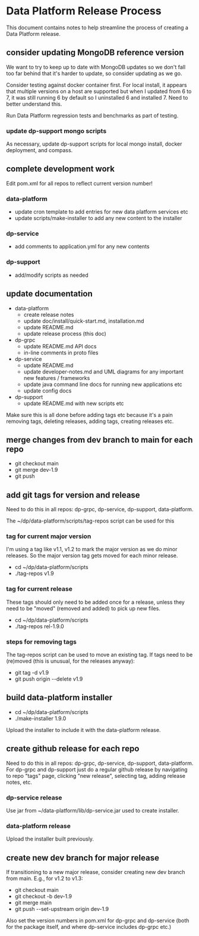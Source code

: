 # Data Platform Release Process

This document contains notes to help streamline the process of creating a Data Platform release.


## consider updating MongoDB reference version

We want to try to keep up to date with MongoDB updates so we don't fall too far behind that it's harder to update, so consider updating as we go.

Consider testing against docker container first.  For local install, it appears that multiple versions on a host are supported but when I updated from 6 to 7, it was still running 6 by default so I uninstalled 6 and installed 7.  Need to better understand this.

Run Data Platform regression tests and benchmarks as part of testing.

### update dp-support mongo scripts

As necessary, update dp-support scripts for local mongo install, docker deployment, and compass.

## complete development work

Edit pom.xml for all repos to reflect current version number!

### data-platform
- update cron template to add entries for new data platform services etc
- update scripts/make-installer to add any new content to the installer

### dp-service
- add comments to application.yml for any new contents

### dp-support
- add/modify scripts as needed


## update documentation
- data-platform
  - create release notes
  - update doc/install/quick-start.md, installation.md
  - update README.md
  - update release process (this doc)
- dp-grpc
  - update README.md API docs
  - in-line comments in proto files
- dp-service
  - update README.md
  - update developer-notes.md and UML diagrams for any important new features / frameworks
  - update java command line docs for running new applications etc
  - update config docs
- dp-support
  - update README.md with new scripts etc

Make sure this is all done before adding tags etc because it's a pain removing tags, deleting releases, adding tags, creating releases etc.


## merge changes from dev branch to main for each repo

* git checkout main
* git merge dev-1.9
* git push

## add git tags for version and release

Need to do this in all repos: dp-grpc, dp-service, dp-support, data-platform.

The ~/dp/data-platform/scripts/tag-repos script can be used for this

### tag for current major version

I'm using a tag like v1.1, v1.2 to mark the major version as we do minor releases.  So the major version tag gets moved for each minor release.

- cd ~/dp/data-platform/scripts
- ./tag-repos v1.9

### tag for current release

These tags should only need to be added once for a release, unless they need to be "moved" (removed and added) to pick up new files.

- cd ~/dp/data-platform/scripts
- ./tag-repos rel-1.9.0

### steps for removing tags

The tag-repos script can be used to move an existing tag. If tags need to be (re)moved (this is unusual, for the releases anyway):

- git tag -d v1.9
- git push origin --delete v1.9


## build data-platform installer

- cd ~/dp/data-platform/scripts
- ./make-installer 1.9.0

Upload the installer to include it with the data-platform release.

## create github release for each repo

Need to do this in all repos: dp-grpc, dp-service, dp-support, data-platform.  For dp-grpc and dp-support just do a regular github release by navigating to repo "tags" page, clicking "new release", selecting tag, adding release notes, etc.

### dp-service release

Use jar from ~/data-platform/lib/dp-service.jar used to create installer.

### data-platform release

Upload the installer built previously.


## create new dev branch for major release

If transitioning to a new major release, consider creating new dev branch from main.  E.g., for v1.2 to v1.3:

- git checkout main
- git checkout -b dev-1.9
- git merge main
- git push --set-upstream origin dev-1.9

Also set the version numbers in pom.xml for dp-grpc and dp-service (both for the package itself, and where dp-service includes dp-grpc etc.)
